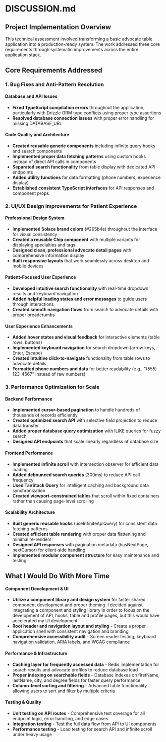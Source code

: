 # DISCUSSION.md

## Project Implementation Overview

This technical assessment involved transforming a basic advocate table application into a production-ready system. The work addressed three core requirements through systematic improvements across the entire application stack.

## Core Requirements Addressed

### 1. Bug Fixes and Anti-Pattern Resolution

#### Database and API Issues

- **Fixed TypeScript compilation errors** throughout the application, particularly with Drizzle ORM type conflicts using proper type assertions
- **Resolved database connection issues** with proper error handling for missing DATABASE_URL

#### Code Quality and Architecture

- **Created reusable generic components** including infinite query hooks and search components
- **Implemented proper data fetching patterns** using custom hooks instead of direct API calls in components
- **Separated search functionality** from table display with dedicated API endpoints
- **Added utility functions** for data formatting (phone numbers, experience display)
- **Established consistent TypeScript interfaces** for API responses and component props

### 2. UI/UX Design Improvements for Patient Experience

#### Professional Design System

- **Implemented Solace brand colors** (#265b4e) throughout the interface for visual consistency
- **Created a reusable Chip component** with multiple variants for displaying specialties and tags
- **Designed clean, professional advocate detail pages** with comprehensive information display
- **Built responsive layouts** that work seamlessly across desktop and mobile devices

#### Patient-Focused User Experience

- **Developed intuitive search functionality** with real-time dropdown results and keyboard navigation
- **Added helpful loading states and error messages** to guide users through interactions
- **Created smooth navigation flows** from search to advocate details with proper breadcrumbs

#### User Experience Enhancements

- **Added hover states and visual feedback** for interactive elements (table rows, buttons)
- **Implemented keyboard navigation** for search dropdown (arrow keys, Enter, Escape)
- **Created intuitive click-to-navigate** functionality from table rows to advocate details
- **Formatted phone numbers and data** for better readability (e.g., "(555) 123-4567" instead of raw numbers)

### 3. Performance Optimization for Scale

#### Backend Performance

- **Implemented cursor-based pagination** to handle hundreds of thousands of records efficiently
- **Created optimized search API** with selective field projection to reduce data transfer
- **Added proper database query optimization** with ILIKE queries for fuzzy search
- **Designed API endpoints** that scale linearly regardless of database size

#### Frontend Performance

- **Implemented infinite scroll** with intersection observer for efficient data loading
- **Added debounced search queries** (300ms) to reduce API call frequency
- **Used TanStack Query** for intelligent caching and background data synchronization
- **Created viewport-constrained tables** that scroll within fixed containers rather than causing page-level scrolling

#### Scalability Architecture

- **Built generic reusable hooks** (useInfiniteApiQuery) for consistent data fetching patterns
- **Created efficient table rendering** with proper data flattening and minimal re-renders
- **Designed API responses** with pagination metadata (hasNextPage, nextCursor) for client-side handling
- **Implemented modular component structure** for easy maintenance and testing

## What I Would Do With More Time

#### Component Development & UI

- **Utilize a component library and design system** for faster shared component development and proper theming. I decided against integrating a component and styling library in order to focus on the development of API, hooks, table and profile pages, but this would have accelerated my UI development
- **Root header and navigation layout and styling** - Create a proper application shell with consistent navigation and branding
- **Comprehensive accessibility audit** - Screen reader testing, keyboard navigation validation, ARIA labels, and WCAG compliance

#### Performance & Infrastructure

- **Caching layer for frequently accessed data** - Redis implementation for search results and advocate profiles to reduce database load
- **Proper indexing on searchable fields** - Database indexes on firstName, lastName, city, and degree fields for faster query performance
- **Column-level sorting and filtering** - Advanced table functionality allowing users to sort and filter by multiple criteria

#### Testing & Quality

- **Unit testing on API routes** - Comprehensive test coverage for all endpoint logic, error handling, and edge cases
- **Integration testing** - Test the full data flow from API to UI components
- **Performance testing** - Load testing for search API and infinite scroll under heavy usage
